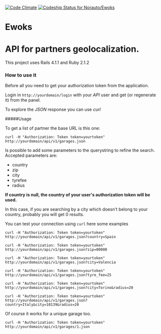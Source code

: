 [![Code Climate](https://codeclimate.com/github/Norauto/Ewoks.png)](https://codeclimate.com/github/Norauto/Ewoks)
[ ![Codeship Status for Norauto/Ewoks](https://www.codeship.io/projects/5f7ecbb0-f61c-0131-6385-5a8cb4cbccff/status)](https://www.codeship.io/projects/28443)

Ewoks
=====

# API for partners geolocalization.

This project uses Rails 4.1.1 and Ruby 2.1.2

### How to use it

Before all you need to get your authorization token from the application.

Login in `http://yourdomain/login` with your _API_ user and get (or regenerate it) from the panel.

To explore the _JSON_ response you can use _curl_

#####Usage

To get a list of partner the base URL is this one:

`curl -H "Authorization: Token token=yourtoken" http://yourdomain/api/v1/garages.json`

Is possible to add some parameters to the querystring to refine the search.
Accepted parameters are:

- country
- zip
- city
- tyrefee
- radius

__If country is null, the country of your user's authorization token will be used.__

In this case, if you are searching by a city which doesn't belong to your country, probably you will get 0 results.

You can test your connection using `curl` here some examples

`curl -H "Authorization: Token token=yourtoken" http://yourdomain/api/v1/garages.json?country=Spain`

`curl -H "Authorization: Token token=yourtoken" http://yourdomain/api/v1/garages.json?zip=00000`

`curl -H "Authorization: Token token=yourtoken" http://yourdomain/api/v1/garages.json?city=Valencia`

`curl -H "Authorization: Token token=yourtoken" http://yourdomain/api/v1/garages.json?tyre_fee=25`

`curl -H "Authorization: Token token=yourtoken" http://yourdomain/api/v1/garages.json?city=Torino&radius=20`

`curl -H "Authorization: Token token=yourtoken" http://yourdomain/api/v1/garages.json?country=Italy&city=10139&radius=20`

Of course it works for a unique garage too.

`curl -H "Authorization: Token token=yourtoken" http://yourdomain/api/v1/garages/1.json`
